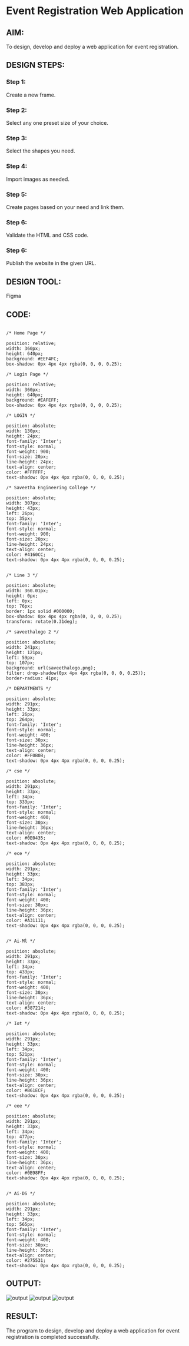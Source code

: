 # Event Registration Web Application

## AIM:
To design, develop and deploy a web application for event registration.

## DESIGN STEPS:

### Step 1:
Create a new frame.

### Step 2:
Select any one preset size of your choice.

### Step 3:
Select the shapes you need.

### Step 4:
Import images as needed.

### Step 5:
Create pages based on your need and link them.

### Step 6:

Validate the HTML and CSS code.

### Step 6:

Publish the website in the given URL.

## DESIGN TOOL:
Figma

## CODE:
```

/* Home Page */

position: relative;
width: 360px;
height: 640px;
background: #EEF4FC;
box-shadow: 0px 4px 4px rgba(0, 0, 0, 0.25);

/* Login Page */

position: relative;
width: 360px;
height: 640px;
background: #EAFEFF;
box-shadow: 0px 4px 4px rgba(0, 0, 0, 0.25);

/* LOGIN */

position: absolute;
width: 130px;
height: 24px;
font-family: 'Inter';
font-style: normal;
font-weight: 900;
font-size: 20px;
line-height: 24px;
text-align: center;
color: #FFFFFF;
text-shadow: 0px 4px 4px rgba(0, 0, 0, 0.25);

/* Saveetha Engineering College */

position: absolute;
width: 307px;
height: 43px;
left: 26px;
top: 35px;
font-family: 'Inter';
font-style: normal;
font-weight: 900;
font-size: 20px;
line-height: 24px;
text-align: center;
color: #4160CC;
text-shadow: 0px 4px 4px rgba(0, 0, 0, 0.25);


/* Line 3 */

position: absolute;
width: 360.01px;
height: 0px;
left: 0px;
top: 76px;
border: 1px solid #000000;
box-shadow: 0px 4px 4px rgba(0, 0, 0, 0.25);
transform: rotate(0.31deg);

/* saveethalogo 2 */

position: absolute;
width: 241px;
height: 121px;
left: 59px;
top: 107px;
background: url(saveethalogo.png);
filter: drop-shadow(0px 4px 4px rgba(0, 0, 0, 0.25));
border-radius: 41px;

/* DEPARTMENTS */

position: absolute;
width: 291px;
height: 33px;
left: 26px;
top: 264px;
font-family: 'Inter';
font-style: normal;
font-weight: 400;
font-size: 30px;
line-height: 36px;
text-align: center;
color: #FF0B0B;
text-shadow: 0px 4px 4px rgba(0, 0, 0, 0.25);

/* cse */

position: absolute;
width: 291px;
height: 33px;
left: 34px;
top: 333px;
font-family: 'Inter';
font-style: normal;
font-weight: 400;
font-size: 30px;
line-height: 36px;
text-align: center;
color: #0E0435;
text-shadow: 0px 4px 4px rgba(0, 0, 0, 0.25);

/* ece */

position: absolute;
width: 291px;
height: 33px;
left: 34px;
top: 383px;
font-family: 'Inter';
font-style: normal;
font-weight: 400;
font-size: 30px;
line-height: 36px;
text-align: center;
color: #A31111;
text-shadow: 0px 4px 4px rgba(0, 0, 0, 0.25);


/* Ai-Ml */

position: absolute;
width: 291px;
height: 33px;
left: 34px;
top: 433px;
font-family: 'Inter';
font-style: normal;
font-weight: 400;
font-size: 30px;
line-height: 36px;
text-align: center;
color: #387214;
text-shadow: 0px 4px 4px rgba(0, 0, 0, 0.25);

/* Iot */

position: absolute;
width: 291px;
height: 33px;
left: 34px;
top: 521px;
font-family: 'Inter';
font-style: normal;
font-weight: 400;
font-size: 30px;
line-height: 36px;
text-align: center;
color: #B61ECF;
text-shadow: 0px 4px 4px rgba(0, 0, 0, 0.25);

/* eee */

position: absolute;
width: 291px;
height: 33px;
left: 34px;
top: 477px;
font-family: 'Inter';
font-style: normal;
font-weight: 400;
font-size: 30px;
line-height: 36px;
text-align: center;
color: #0B98FF;
text-shadow: 0px 4px 4px rgba(0, 0, 0, 0.25);


/* Ai-DS */

position: absolute;
width: 291px;
height: 33px;
left: 34px;
top: 565px;
font-family: 'Inter';
font-style: normal;
font-weight: 400;
font-size: 30px;
line-height: 36px;
text-align: center;
color: #275531;
text-shadow: 0px 4px 4px rgba(0, 0, 0, 0.25);
```
## OUTPUT:

![output](loginmanager.png)
![output](entermanager.png)
![output](deptmanager.png)

## RESULT:
The program to design, develop and deploy a web application for event registration is completed successfully.